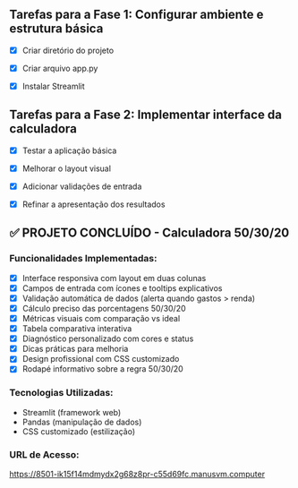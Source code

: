 ## Tarefas para a Fase 1: Configurar ambiente e estrutura básica
- [x] Criar diretório do projeto
- [x] Criar arquivo app.py
- [x] Instalar Streamlit



## Tarefas para a Fase 2: Implementar interface da calculadora
- [x] Testar a aplicação básica
- [x] Melhorar o layout visual
- [x] Adicionar validações de entrada
- [x] Refinar a apresentação dos resultados


## ✅ PROJETO CONCLUÍDO - Calculadora 50/30/20

### Funcionalidades Implementadas:
- [x] Interface responsiva com layout em duas colunas
- [x] Campos de entrada com ícones e tooltips explicativos
- [x] Validação automática de dados (alerta quando gastos > renda)
- [x] Cálculo preciso das porcentagens 50/30/20
- [x] Métricas visuais com comparação vs ideal
- [x] Tabela comparativa interativa
- [x] Diagnóstico personalizado com cores e status
- [x] Dicas práticas para melhoria
- [x] Design profissional com CSS customizado
- [x] Rodapé informativo sobre a regra 50/30/20

### Tecnologias Utilizadas:
- Streamlit (framework web)
- Pandas (manipulação de dados)
- CSS customizado (estilização)

### URL de Acesso:
https://8501-ik15f14mdmydx2g68z8pr-c55d69fc.manusvm.computer

